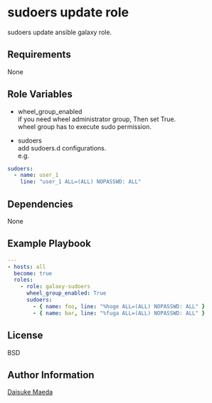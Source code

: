 sudoers update role
=========

sudoers update ansible galaxy role.

Requirements
------------

None

Role Variables
--------------

* wheel_group_enabled  
if you need wheel administrator group, Then set True.  
wheel group has to execute sudo permission.

* sudoers  
add sudoers.d configurations.  
e.g.  
```yml
sudoers:
  - name: user_1
    line: "user_1 ALL=(ALL) NOPASSWD: ALL"
```

Dependencies
------------

None

Example Playbook
----------------

```yml
---
- hosts: all
  become: true
  roles:
    - role: galaxy-sudoers
      wheel_group_enabled: True
      sudoers:
        - { name: foo, line: "%hoge ALL=(ALL) NOPASSWD: ALL" }
        - { name: bar, line: "%fuga ALL=(ALL) NOPASSWD: ALL" }
```

License
-------

BSD

Author Information
------------------

[Daisuke Maeda](https://github.com/dmae3 "Daisuke Maeda")
